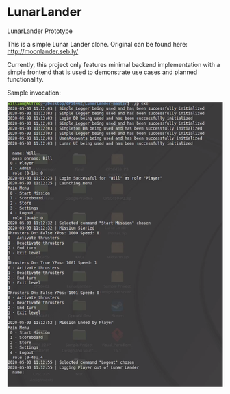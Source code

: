 # LunarLander

LunarLander Prototype

This is a simple Lunar Lander clone. Original can be found here: http://moonlander.seb.ly/

Currently, this project only features minimal backend implementation with a simple frontend that is used to demonstrate use cases and planned functionality. 

Sample invocation:

![ThrustersSampleRun](https://github.com/WillTimani/LunarLanderPrototype/blob/master/Images/ThrustersSampleRun.png)
